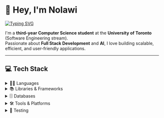 # 👋 Hey, I'm Nolawi

[![Typing SVG](https://readme-typing-svg.herokuapp.com?size=22&duration=4000&color=00BFFF&vCenter=true&lines=Computer+Science+Student;Full+Stack+Developer;AI+Enthusiast)](https://git.io/typing-svg)

I'm a **third-year Computer Science student** at the **University of Toronto** (Software Engineering stream).  
Passionate about **Full Stack Development** and **AI**, I love building scalable, efficient, and user-friendly applications.

---

## 💻 Tech Stack

<details>
  <summary>👨‍💻 Languages</summary>
  <p>Python • JavaScript / TypeScript • Java • C / C++ • Go • HTML / CSS • SQL</p>
</details>

<details>
  <summary>📚 Libraries & Frameworks</summary>
  <p>React • Next.js • React Native • Vue • Angular • Node.js • Express.js • FastAPI • Flask • Tailwind CSS</p>
</details>

<details>
  <summary>🗄️ Databases</summary>
  <p>Firebase • MongoDB • Supabase</p>
</details>

<details>
  <summary>🛠️ Tools & Platforms</summary>
  <p>Git • CI/CD • Jenkins • Docker • Bash • Unix • AWS • GCP • Terraform • Expo • Elasticsearch • Redis</p>
</details>

<details>
  <summary>🧪 Testing</summary>
  <p>Jest • Jasmine • JUnit • Mockito • Postman</p>
</details>

